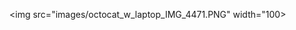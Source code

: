 <img src="images/octocat_w_laptop_IMG_4471.PNG" width="100>

<!--
**mishaberrien/mishaberrien** is a ✨ _special_ ✨ repository because its `README.md` (this file) appears on your GitHub profile.

Here are some ideas to get you started:

- 🔭 I’m currently working on ...
- 🌱 I’m currently learning ...
- 👯 I’m looking to collaborate on ...
- 🤔 I’m looking for help with ...
- 💬 Ask me about ...
- 📫 How to reach me: ...
- 😄 Pronouns: ...
- ⚡ Fun fact: ...
![misha berrien as octocat](images/octocat_w_laptop_IMG_4471.PNG)
-->

